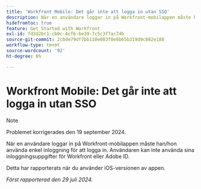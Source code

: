 ```yaml
---
title: 'Workfront Mobile: Det går inte att logga in utan SSO'
description: När en användare loggar in på Workfront-mobilappen måste han/hon använda enkel inloggning för att logga in. Användaren kan inte använda sina inloggningsuppgifter för Workfront eller Adobe ID.
hidefromtoc: true
feature: Get Started with Workfront
exl-id: fd3d2bc1-cb0c-4cf6-be39-7c5c3f7ac74b
source-git-commit: 2cbde79df7bb110e083f8e8b65b319d9c682e188
workflow-type: tm+mt
source-wordcount: '92'
ht-degree: 0%

---
```


# Workfront Mobile: Det går inte att logga in utan SSO

>[!NOTE]
>
>Problemet korrigerades den 19 september 2024.

När en användare loggar in på Workfront-mobilappen måste han/hon använda enkel inloggning för att logga in. Användaren kan inte använda sina inloggningsuppgifter för Workfront eller Adobe ID.

Detta har rapporterats när du använder iOS-versionen av appen.

_Först rapporterad den 29 juli 2024._
